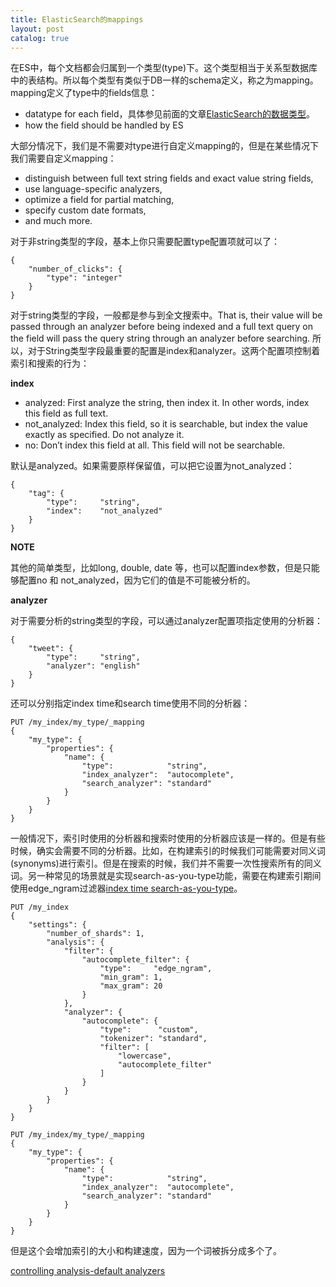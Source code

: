 ```yaml
---
title: ElasticSearch的mappings
layout: post
catalog: true
---
```



在ES中，每个文档都会归属到一个类型(type)下。这个类型相当于关系型数据库中的表结构。所以每个类型有类似于DB一样的schema定义，称之为mapping。mapping定义了type中的fields信息：

* datatype for each field，具体参见前面的文章[ElasticSearch的数据类型](http://arganzheng.life/datatype-in-elasticsearch.html)。
* how the field should be handled by ES

大部分情况下，我们是不需要对type进行自定义mapping的，但是在某些情况下我们需要自定义mapping：

* distinguish between full text string fields and exact value string fields,
* use language-specific analyzers,
* optimize a field for partial matching,
* specify custom date formats,
* and much more.

对于非string类型的字段，基本上你只需要配置type配置项就可以了：

	{
	    "number_of_clicks": {
	        "type": "integer"
	    }
	}

对于string类型的字段，一般都是参与到全文搜索中。That is, their value will be passed through an analyzer before being indexed and a full text query on the field will pass the query string through an analyzer before searching. 所以，对于String类型字段最重要的配置是index和analyzer。这两个配置项控制着索引和搜索的行为：

**index**

* analyzed: First analyze the string, then index it. In other words, index this field as full text.
* not_analyzed: Index this field, so it is searchable, but index the value exactly as specified. Do not analyze it.
* no: Don’t index this field at all. This field will not be searchable.

默认是analyzed。如果需要原样保留值，可以把它设置为not_analyzed：

	{
	    "tag": {
	        "type":     "string",
	        "index":    "not_analyzed"
	    }
	}

**NOTE** 

其他的简单类型，比如long, double, date 等，也可以配置index参数，但是只能够配置no 和 not_analyzed，因为它们的值是不可能被分析的。

**analyzer**

对于需要分析的string类型的字段，可以通过analyzer配置项指定使用的分析器：

	{
	    "tweet": {
	        "type":     "string",
	        "analyzer": "english"
	    }
	}

还可以分别指定index time和search time使用不同的分析器：

	PUT /my_index/my_type/_mapping
	{
	    "my_type": {
	        "properties": {
	            "name": {
	                "type":            "string",
	                "index_analyzer":  "autocomplete", 
	                "search_analyzer": "standard" 
	            }
	        }
	    }
	}

一般情况下，索引时使用的分析器和搜索时使用的分析器应该是一样的。但是有些时候，确实会需要不同的分析器。比如，在构建索引的时候我们可能需要对同义词(synonyms)进行索引。但是在搜索的时候，我们并不需要一次性搜索所有的同义词。另一种常见的场景就是实现search-as-you-type功能，需要在构建索引期间使用edge_ngram过滤器[index time search-as-you-type](http://www.elasticsearch.org/guide/en/elasticsearch/guide/current/_index_time_search_as_you_type.html)。


	PUT /my_index
	{
	    "settings": {
	        "number_of_shards": 1, 
	        "analysis": {
	            "filter": {
	                "autocomplete_filter": { 
	                    "type":     "edge_ngram",
	                    "min_gram": 1,
	                    "max_gram": 20
	                }
	            },
	            "analyzer": {
	                "autocomplete": {
	                    "type":      "custom",
	                    "tokenizer": "standard",
	                    "filter": [
	                        "lowercase",
	                        "autocomplete_filter" 
	                    ]
	                }
	            }
	        }
	    }
	}

	PUT /my_index/my_type/_mapping
	{
	    "my_type": {
	        "properties": {
	            "name": {
	                "type":            "string",
	                "index_analyzer":  "autocomplete", 
	                "search_analyzer": "standard" 
	            }
	        }
	    }
	}

但是这个会增加索引的大小和构建速度，因为一个词被拆分成多个了。

[controlling analysis-default analyzers](http://www.elasticsearch.org/guide/en/elasticsearch/guide/current/_controlling_analysis.html#_default_analyzers)

